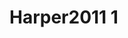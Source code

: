 # Harper2011 1
<a name="material" />
<script type="application/ld+json">

  {
    "@context": "https://schema.org/",
    "@type": "ChemicalSubstance",
    "http://purl.org/dc/terms/conformsTo":
      {
        "@type": "CreativeWork",
        "@id": "https://bioschemas.org/profiles/ChemicalSubstance/0.4-RELEASE/"
      },
    "@id": "https://egonw.github.io/nanowiki/nanowiki91.html#material",
    "name": "Harper2011 1",
    "sameAs: "http://127.0.0.1/mediawiki/index.php/Special:URIResolver/Harper2011_1"
  }
</script>

